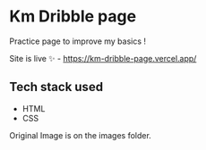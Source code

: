 # Km Dribble page

Practice page to improve my basics !

Site is live ✨ - https://km-dribble-page.vercel.app/

## Tech stack used

- HTML
- CSS

Original Image is on the images folder.


